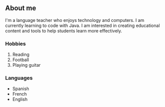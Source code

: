 ## About me
I'm a language teacher who enjoys technology and computers. I am currently learning to code with Java.  I am interested in creating educational content and tools to help students learn more effectively.


### Hobbies
1. Reading
2. Football
3. Playing guitar

### Languages
- Spanish
- French
- English 

